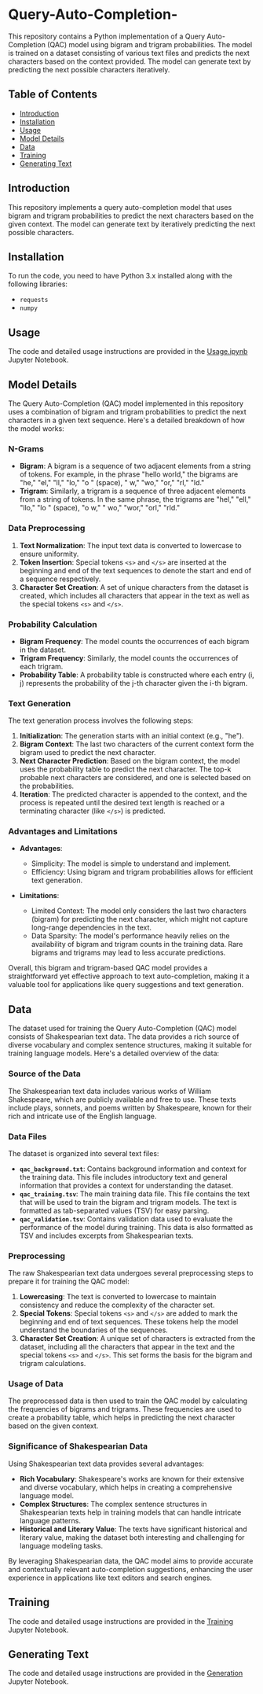 # Query-Auto-Completion-


This repository contains a Python implementation of a Query Auto-Completion (QAC) model using bigram and trigram probabilities. The model is trained on a dataset consisting of various text files and predicts the next characters based on the context provided. The model can generate text by predicting the next possible characters iteratively.

## Table of Contents

- [Introduction](#introduction)
- [Installation](#installation)
- [Usage](#usage)
- [Model Details](#model-details)
- [Data](#data)
- [Training](#training)
- [Generating Text](#generating-text)


## Introduction

This repository implements a query auto-completion model that uses bigram and trigram probabilities to predict the next characters based on the given context. The model can generate text by iteratively predicting the next possible characters.

## Installation

To run the code, you need to have Python 3.x installed along with the following libraries:
- `requests`
- `numpy`

## Usage
The code and detailed usage instructions are provided in the [Usage.ipynb](Usage.ipynb) Jupyter Notebook.

## Model Details

The Query Auto-Completion (QAC) model implemented in this repository uses a combination of bigram and trigram probabilities to predict the next characters in a given text sequence. Here's a detailed breakdown of how the model works:

### N-Grams

- **Bigram**: A bigram is a sequence of two adjacent elements from a string of tokens. For example, in the phrase "hello world," the bigrams are "he," "el," "ll," "lo," "o " (space), " w," "wo," "or," "rl," "ld."
- **Trigram**: Similarly, a trigram is a sequence of three adjacent elements from a string of tokens. In the same phrase, the trigrams are "hel," "ell," "llo," "lo " (space), "o w," " wo," "wor," "orl," "rld."

### Data Preprocessing

1. **Text Normalization**: The input text data is converted to lowercase to ensure uniformity.
2. **Token Insertion**: Special tokens `<s>` and `</s>` are inserted at the beginning and end of the text sequences to denote the start and end of a sequence respectively.
3. **Character Set Creation**: A set of unique characters from the dataset is created, which includes all characters that appear in the text as well as the special tokens `<s>` and `</s>`.

### Probability Calculation

- **Bigram Frequency**: The model counts the occurrences of each bigram in the dataset.
- **Trigram Frequency**: Similarly, the model counts the occurrences of each trigram.
- **Probability Table**: A probability table is constructed where each entry (i, j) represents the probability of the j-th character given the i-th bigram. 

### Text Generation

The text generation process involves the following steps:

1. **Initialization**: The generation starts with an initial context (e.g., "he").
2. **Bigram Context**: The last two characters of the current context form the bigram used to predict the next character.
3. **Next Character Prediction**: Based on the bigram context, the model uses the probability table to predict the next character. The top-k probable next characters are considered, and one is selected based on the probabilities.
4. **Iteration**: The predicted character is appended to the context, and the process is repeated until the desired text length is reached or a terminating character (like `</s>`) is predicted.

### Advantages and Limitations

- **Advantages**:
  - Simplicity: The model is simple to understand and implement.
  - Efficiency: Using bigram and trigram probabilities allows for efficient text generation.

- **Limitations**:
  - Limited Context: The model only considers the last two characters (bigram) for predicting the next character, which might not capture long-range dependencies in the text.
  - Data Sparsity: The model's performance heavily relies on the availability of bigram and trigram counts in the training data. Rare bigrams and trigrams may lead to less accurate predictions.

Overall, this bigram and trigram-based QAC model provides a straightforward yet effective approach to text auto-completion, making it a valuable tool for applications like query suggestions and text generation.


## Data

The dataset used for training the Query Auto-Completion (QAC) model consists of Shakespearian text data. The data provides a rich source of diverse vocabulary and complex sentence structures, making it suitable for training language models. Here's a detailed overview of the data:

### Source of the Data

The Shakespearian text data includes various works of William Shakespeare, which are publicly available and free to use. These texts include plays, sonnets, and poems written by Shakespeare, known for their rich and intricate use of the English language.

### Data Files

The dataset is organized into several text files:
- **`qac_background.txt`**: Contains background information and context for the training data. This file includes introductory text and general information that provides a context for understanding the dataset.
- **`qac_training.tsv`**: The main training data file. This file contains the text that will be used to train the bigram and trigram models. The text is formatted as tab-separated values (TSV) for easy parsing.
- **`qac_validation.tsv`**: Contains validation data used to evaluate the performance of the model during training. This data is also formatted as TSV and includes excerpts from Shakespearian texts.

### Preprocessing

The raw Shakespearian text data undergoes several preprocessing steps to prepare it for training the QAC model:

1. **Lowercasing**: The text is converted to lowercase to maintain consistency and reduce the complexity of the character set.
2. **Special Tokens**: Special tokens `<s>` and `</s>` are added to mark the beginning and end of text sequences. These tokens help the model understand the boundaries of the sequences.
3. **Character Set Creation**: A unique set of characters is extracted from the dataset, including all the characters that appear in the text and the special tokens `<s>` and `</s>`. This set forms the basis for the bigram and trigram calculations.

### Usage of Data

The preprocessed data is then used to train the QAC model by calculating the frequencies of bigrams and trigrams. These frequencies are used to create a probability table, which helps in predicting the next character based on the given context.

### Significance of Shakespearian Data

Using Shakespearian text data provides several advantages:

- **Rich Vocabulary**: Shakespeare's works are known for their extensive and diverse vocabulary, which helps in creating a comprehensive language model.
- **Complex Structures**: The complex sentence structures in Shakespearian texts help in training models that can handle intricate language patterns.
- **Historical and Literary Value**: The texts have significant historical and literary value, making the dataset both interesting and challenging for language modeling tasks.

By leveraging Shakespearian data, the QAC model aims to provide accurate and contextually relevant auto-completion suggestions, enhancing the user experience in applications like text editors and search engines.

## Training 

The code and detailed usage instructions are provided in the [Training](training.ipynb) Jupyter Notebook.

## Generating Text

The code and detailed usage instructions are provided in the [Generation](Generating.ipynb) Jupyter Notebook.
